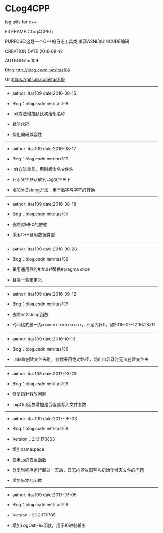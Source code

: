 # CLog4CPP
log utils for c++

FILENAME:CLog4CPP.h

PURPOSE:这是一个C++的日志工具类,兼容ASNI和UINCODE编码

CREATION DATE:2016-08-12

AUTHOR:itas109

Blog:http://blog.csdn.net/itas109

Git:https://github.com/itas109

----------------------------------------------------
*  author: itas109  date:2016-08-15
*  Blog：blog.csdn.net/itas109

*  Init方法增加默认初始化名称
*  精简代码
*  优化编码兼容性

----------------------------------------------------
* author: itas109  date:2016-08-17
* Blog：blog.csdn.net/itas109

* Init方法重载，用时间命名文件名
* 日志文件默认放到Log文件夹下
* 增加int2string方法，用于数字与字符的转换

----------------------------------------------------
* author: itas109  date:2016-08-18
* Blog：blog.csdn.net/itas109

* 去除对MFC的依赖
* 采用C++通用数据类型

----------------------------------------------------
* author: itas109  date:2016-08-26
* Blog：blog.csdn.net/itas109

* 采用通用性的#ifndef替换#pragma once
* 替换一些宏定义

----------------------------------------------------
* author: itas109  date:2016-09-12
* Blog：blog.csdn.net/itas109

* 去除int2string函数
* 时间格式统一为xxxx-xx-xx xx:xx:xx，不足为补0，如2016-09-12 16:28:01

----------------------------------------------------
* author: itas109  date:2016-10-13
* Blog：blog.csdn.net/itas109

* _mkdir创建文件夹时，参数采用绝对路径，防止自启动时无法创建文件夹

----------------------------------------------------
* author: itas109  date:2017-03-29
* Blog：blog.csdn.net/itas109

* 修复指针释放问题
* LogOut函数增加是否覆盖写入文件参数

----------------------------------------------------
* author: itas109  date:2017-06-03
* Blog：blog.csdn.net/itas109
* Version：2.1.1.170603

* 增加namespace
* 使用_s的安全函数
* 修复当程序运行超过一天后，日志内容依旧写入初始化当天文件的问题
* 增加版本号函数
----------------------------------------------------
* author: itas109  date:2017-07-05
* Blog：blog.csdn.net/itas109
* Version：2.1.2.170705

* 增加LogOutHex函数，用于16进制输出